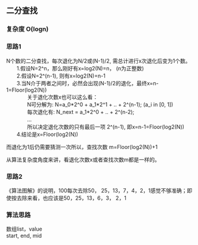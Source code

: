 ## 二分查找
### 复杂度 O(logn)

### 思路1
N个数的二分查找，每次退化为N/2或(N-1)/2, 需总计进行x次退化后变为1个数。  
　　1.假设N=2^n，那么刚好有x=log2(N)=n， (n为正整数)  
　　2.假设N=2^(n-1), 则有x=log2(N)=n-1  
　　3.当N介于两者之间时，必然会出现(N-1)/2的退化，最终x=n-1=Floor(log2(N))   
　　　　关于退化次数x也可以这么看：   
　　　　N可分解为: N=a_0\*2^0 + a_1\*2^1 + .. + 2^(n-1);  (a_i in [0, 1])   
　　　　每次退化有: N_next = a_1\*2^0 + .. + 2^(n-2);   
　　　　...   
　　　　所以决定退化次数的只有最后一项 2^(n-1), 即x=n-1=Floor(log2(N))   
　　4.结论是x=Floor(log2(N)) 

而退化为1后仍需要猜测一次所以，查找次数 m=Floor(log2(N))+1

从算法复杂度角度来讲，看退化次数x或者查找次数m都是一样的。

### 思路2
《算法图解》的说明，100每次去除50， 25，13，7，4，2，1感觉不够准确；即使按去除来看，也应该是50，25，13，6，3， 2，1

### 算法思路
数组list，value  
start, end, mid


